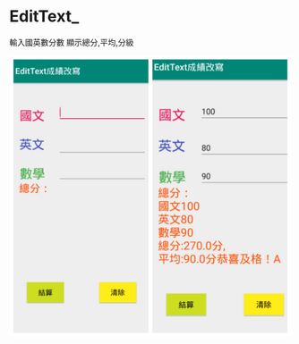 # EditText_
輸入國英數分數 顯示總分,平均,分級

![image](https://github.com/Angus1226/EditText/blob/master/count.jpg)
